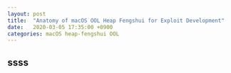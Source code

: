 ```yaml
---
layout: post
title:  "Anatomy of macOS OOL Heap Fengshui for Exploit Development"
date:   2020-03-05 17:35:00 +0900
categories: macOS heap-fengshui OOL
---
```


## ssss